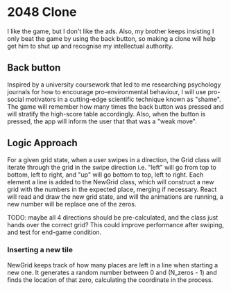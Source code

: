 # 2048 Clone
I like the game, but I don't like the ads. Also, my brother keeps insisting I only beat the game by using the back button, so making a clone will help get him to shut up and recognise my intellectual authority.

## Back button

Inspired by a university coursework that led to me researching psychology journals for how to encourage pro-environmental behaviour, I will use pro-social motivators in a cutting-edge scientific technique known as "shame". The game will remember how many times the back button was pressed and will stratify the high-score table accordingly. Also, when the button is pressed, the app will inform the user that that was a "weak move".

## Logic Approach

For a given grid state, when a user swipes in a direction, the Grid class will iterate through the grid in the swipe direction i.e. "left" will go from top to bottom, left to right, and "up" will go bottom to top, left to right. Each element a line is added to the NewGrid class, which will construct a new grid with the numbers in the expected place, merging if necessary. React will read and draw the new grid state, and will the animations are running, a new number will be replace one of the zeros.

TODO: maybe all 4 directions should be pre-calculated, and the class just hands over the correct grid? This could improve performance after swiping, and test for end-game condition.

### Inserting a new tile

NewGrid keeps track of how many places are left in a line when starting a new one. It generates a random number between 0 and (N_zeros - 1) and finds the location of that zero, calculating the coordinate in the process.